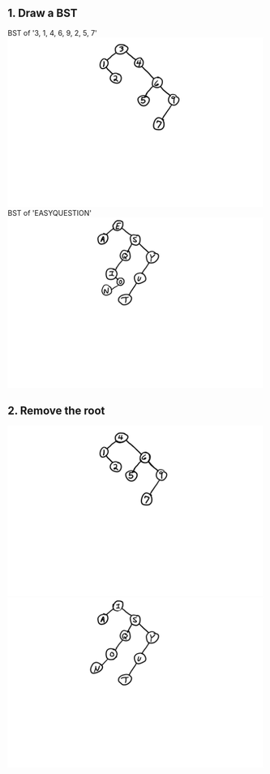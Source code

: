 ## 1. Draw a BST
BST of '3, 1, 4, 6, 9, 2, 5, 7'
![BST of numbers](/images/BST-numbers-final.png?raw=true "BST-numbers")
BST of 'EASYQUESTION'
![BST of letters](/images/BST-letters-final.png?raw=true "BST-letters")
## 2. Remove the root
![BST of numbers with root removed](/images/BST-numbers-removed-root-final.png?raw=true "BST-numbers-removed-root")
![BST of letters with root removed](/images/BST-letters-removed-root-final.png?raw=true "BST-letters-removed-root")